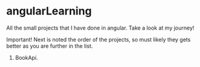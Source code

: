 # angularLearning
All the small projects that I have done in angular. Take a look at my journey!

Important!
Next is noted the order of the projects, so must likely they gets better as you are further in the list.

1. BookApi.
